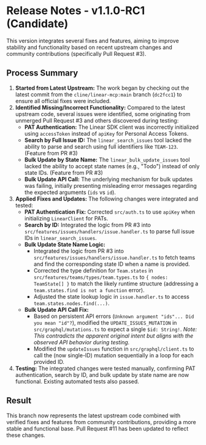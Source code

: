 # Release Notes - v1.1.0-RC1 (Candidate)

This version integrates several fixes and features, aiming to improve stability and functionality based on recent upstream changes and community contributions (specifically Pull Request #3).

## Process Summary

1.  **Started from Latest Upstream:** The work began by checking out the latest commit from the `cline/linear-mcp:main` branch (`dc2fcc1`) to ensure all official fixes were included.
2.  **Identified Missing/Incorrect Functionality:** Compared to the latest upstream code, several issues were identified, some originating from unmerged Pull Request #3 and others discovered during testing:
    *   **PAT Authentication:** The Linear SDK client was incorrectly initialized using `accessToken` instead of `apiKey` for Personal Access Tokens.
    *   **Search by Full Issue ID:** The `linear_search_issues` tool lacked the ability to parse and search using full identifiers like `TEAM-123`. (Feature from PR #3)
    *   **Bulk Update by State Name:** The `linear_bulk_update_issues` tool lacked the ability to accept state names (e.g., "Todo") instead of only state IDs. (Feature from PR #3)
    *   **Bulk Update API Call:** The underlying mechanism for bulk updates was failing, initially presenting misleading error messages regarding the expected arguments (`ids` vs `id`).
3.  **Applied Fixes and Updates:** The following changes were integrated and tested:
    *   **PAT Authentication Fix:** Corrected `src/auth.ts` to use `apiKey` when initializing `LinearClient` for PATs.
    *   **Search by ID:** Integrated the logic from PR #3 into `src/features/issues/handlers/issue.handler.ts` to parse full issue IDs in `linear_search_issues`.
    *   **Bulk Update State Name Logic:**
        *   Integrated the logic from PR #3 into `src/features/issues/handlers/issue.handler.ts` to fetch teams and find the corresponding state ID when a name is provided.
        *   Corrected the type definition for `Team.states` in `src/features/teams/types/team.types.ts` to `{ nodes: TeamState[] }` to match the likely runtime structure (addressing a `team.states.find is not a function` error).
        *   Adjusted the state lookup logic in `issue.handler.ts` to access `team.states.nodes.find(...)`.
    *   **Bulk Update API Call Fix:**
        *   Based on persistent API errors (`Unknown argument "ids"... Did you mean "id"?`), modified the `UPDATE_ISSUES_MUTATION` in `src/graphql/mutations.ts` to expect a single `$id: String!`. *Note: This contradicts the apparent original intent but aligns with the observed API behavior during testing.*
        *   Modified the `updateIssues` function in `src/graphql/client.ts` to call the (now single-ID) mutation sequentially in a loop for each provided ID.
4.  **Testing:** The integrated changes were tested manually, confirming PAT authentication, search by ID, and bulk update by state name are now functional. Existing automated tests also passed.

## Result

This branch now represents the latest upstream code combined with verified fixes and features from community contributions, providing a more stable and functional base. Pull Request #11 has been updated to reflect these changes.
